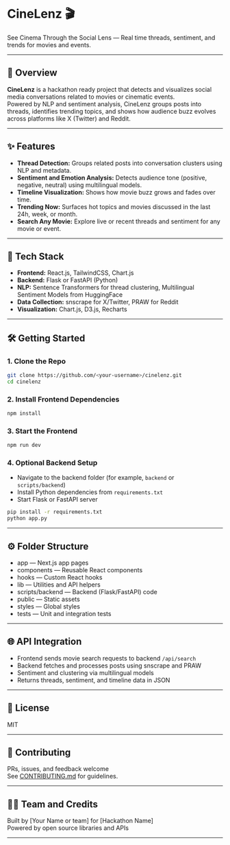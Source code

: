 # CineLenz 🎬

See Cinema Through the Social Lens — Real time threads, sentiment, and trends for movies and events.

---

## 🚀 Overview

**CineLenz** is a hackathon ready project that detects and visualizes social media conversations related to movies or cinematic events.  
Powered by NLP and sentiment analysis, CineLenz groups posts into threads, identifies trending topics, and shows how audience buzz evolves across platforms like X (Twitter) and Reddit.

---

## ✨ Features

- **Thread Detection:** Groups related posts into conversation clusters using NLP and metadata.
- **Sentiment and Emotion Analysis:** Detects audience tone (positive, negative, neutral) using multilingual models.
- **Timeline Visualization:** Shows how movie buzz grows and fades over time.
- **Trending Now:** Surfaces hot topics and movies discussed in the last 24h, week, or month.
- **Search Any Movie:** Explore live or recent threads and sentiment for any movie or event.

---

## 🧩 Tech Stack

- **Frontend:** React.js, TailwindCSS, Chart.js
- **Backend:** Flask or FastAPI (Python)
- **NLP:** Sentence Transformers for thread clustering, Multilingual Sentiment Models from HuggingFace
- **Data Collection:** snscrape for X/Twitter, PRAW for Reddit
- **Visualization:** Chart.js, D3.js, Recharts

---

## 🛠️ Getting Started

### 1. Clone the Repo

```bash
git clone https://github.com/<your-username>/cinelenz.git
cd cinelenz
```

### 2. Install Frontend Dependencies

```bash
npm install
```

### 3. Start the Frontend

```bash
npm run dev
```

### 4. Optional Backend Setup

- Navigate to the backend folder (for example, `backend` or `scripts/backend`)
- Install Python dependencies from `requirements.txt`
- Start Flask or FastAPI server

```bash
pip install -r requirements.txt
python app.py
```

---

## ⚙️ Folder Structure

- app — Next.js app pages
- components — Reusable React components
- hooks — Custom React hooks
- lib — Utilities and API helpers
- scripts/backend — Backend (Flask/FastAPI) code
- public — Static assets
- styles — Global styles
- tests — Unit and integration tests

---

## 🌐 API Integration

- Frontend sends movie search requests to backend `/api/search`
- Backend fetches and processes posts using snscrape and PRAW
- Sentiment and clustering via multilingual models
- Returns threads, sentiment, and timeline data in JSON

---

## 📄 License

MIT

---

## 🤝 Contributing

PRs, issues, and feedback welcome  
See [CONTRIBUTING.md](CONTRIBUTING.md) for guidelines.

---

## 🙋‍♂️ Team and Credits

Built by [Your Name or team] for [Hackathon Name]  
Powered by open source libraries and APIs

---
